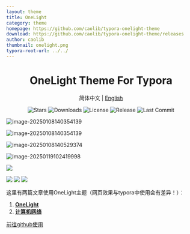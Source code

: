 ```yaml
---
layout: theme
title: OneLight
category: theme
homepage: https://github.com/caolib/typora-onelight-theme
download: https://github.com/caolib/typora-onelight-theme/releases
author: caolib
thumbnail: onelight.png
typora-root-url: ../../
---
```


<h1 align='center'>OneLight Theme For Typora</h1>

<p align="center">
    简体中文
    |
    <a href="https://github.com/caolib/typora-onelight-theme/blob/onelight/docs/README_en.md">English</a>
</p>

<p align="center">
  <img src="https://img.shields.io/github/stars/caolib/typora-onelight-theme" alt="Stars"> <img src="https://img.shields.io/github/downloads/caolib/typora-onelight-theme/total?labelColor=grey&color=blue" alt="Downloads"> <img src="https://img.shields.io/github/license/caolib/typora-onelight-theme" alt="License"> <img src="https://img.shields.io/github/v/release/caolib/typora-onelight-theme?labelColor=grey&color=red" alt="Release"> <img src="https://img.shields.io/github/last-commit/caolib/typora-onelight-theme?label=%E4%B8%8A%E6%AC%A1%E6%8F%90%E4%BA%A4" alt="Last Commit">
</p>

![image-20250108140354139](https://s2.loli.net/2025/03/09/gleoUZaXY6t7hAI.png)

![image-20250108140354139](https://s2.loli.net/2025/01/08/fNQF1ZCOgGydEUL.png)

![image-20250108140529374](https://s2.loli.net/2025/01/08/aMkKwdmVuTCtW4G.png)

![image-20250119102419998](https://s2.loli.net/2025/01/19/4jotBCzeDdlAwfF.png)

![](https://s2.loli.net/2025/01/08/Ir1mgZCto4YS6lj.png)

<img src="https://s2.loli.net/2025/03/04/YzmsQOAFJ2UkpC7.png">

<img src="https://s2.loli.net/2025/01/08/cAgBOqFoCMYE8S6.png">

<img src="https://s2.loli.net/2025/01/08/QF2UA9zPOW5X6ji.png">

这里有两篇文章使用OneLight主题（网页效果与typora中使用会有差异！）：
1. **[OneLight](https://bin-sites.pages.dev/onelight)**
2. **[计算机网络](https://bin-sites.pages.dev/net/计算机网络)**

[前往github使用](https://github.com/caolib/typora-onelight-theme#2%E5%A6%82%E4%BD%95%E4%BD%BF%E7%94%A8)
